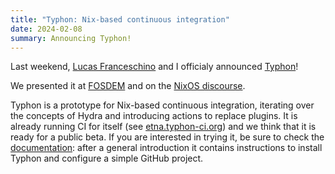 ```yaml
---
title: "Typhon: Nix-based continuous integration"
date: 2024-02-08
summary: Announcing Typhon!
---
```


Last weekend, [Lucas Franceschino](https://lucas.franceschino.fr) and I
officialy announced [Typhon](https://github.com/typhon-ci/typhon)!

We presented it at
[FOSDEM](https://video.fosdem.org/2024/h1302/fosdem-2024-2847-typhon-nix-based-continuous-integration.av1.webm)
and on the [NixOS
discourse](https://discourse.nixos.org/t/typhon-nix-based-continuous-integration/39281).

Typhon is a prototype for Nix-based continuous integration, iterating over the
concepts of Hydra and introducing actions to replace plugins. It is already
running CI for itself (see [etna.typhon-ci.org](https://etna.typhon-ci.org/))
and we think that it is ready for a public beta. If you are interested in trying
it, be sure to check the [documentation](https://typhon-ci.org/): after a
general introduction it contains instructions to install Typhon and configure a
simple GitHub project.
